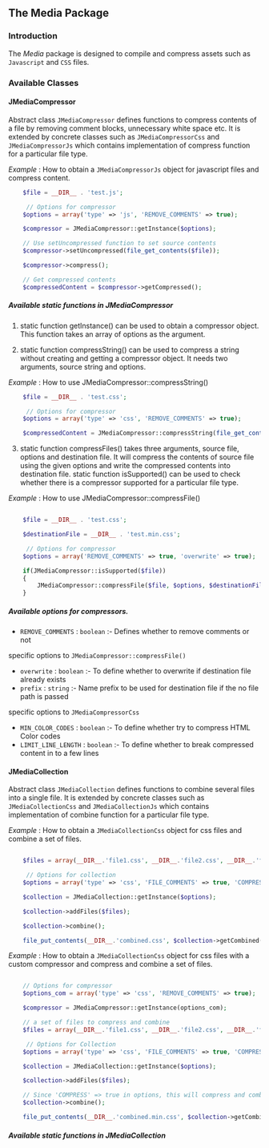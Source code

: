 ## The Media Package

### Introduction

The *Media* package is designed to compile and compress assets such as `Javascript` and `CSS` files.

### Available Classes

#### JMediaCompressor

Abstract class `JMediaCompressor` defines functions to compress contents of a file by removing comment blocks, unnecessary white space  etc. It is extended by concrete classes such as `JMediaCompressorCss` and
`JMediaCompressorJs` which contains implementation of compress function for a particular file type.

 *Example* : How to obtain a `JMediaCompressorJs` object for javascript files and compress content.

```php
	$file = __DIR__ . 'test.js';

	 // Options for compressor
 	$options = array('type' => 'js', 'REMOVE_COMMENTS' => true);

	$compressor = JMediaCompressor::getInstance($options);

	// Use setUncompressed function to set source contents
	$compressor->setUncompressed(file_get_contents($file));

	$compressor->compress();

	// Get compressed contents
	$compressedContent = $compressor->getCompressed();

```

##### Available static functions in JMediaCompressor
1. static function getInstance() can be used to obtain a compressor object. This function takes an array of options as the
argument.


2. static function compressString() can be used to compress a string without creating and getting a compressor object.
It needs two arguments, source string and options.

*Example* : How to use JMediaCompressor::compressString()

```php
	$file = __DIR__ . 'test.css';

	 // Options for compressor
 	$options = array('type' => 'css', 'REMOVE_COMMENTS' => true);

	$compressedContent = JMediaCompressor::compressString(file_get_contents($file), $options);

```

3. static function compressFiles() takes three arguments, source file, options and destination file. It will compress the contents of source
file using the given options and write the compressed contents into destination file.
static function isSupported() can be used to check whether there is a compressor supported for a particular file type.

*Example* : How to use JMediaCompressor::compressFile()

```php

	$file = __DIR__ . 'test.css';

	$destinationFile = __DIR__ . 'test.min.css';

	 // Options for compressor
 	$options = array('REMOVE_COMMENTS' => true, 'overwrite' => true);

	if(JMediaCompressor::isSupported($file))
	{
		JMediaCompressor::compressFile($file, $options, $destinationFile);
	}

```

##### Available options for compressors.

- `REMOVE_COMMENTS` : `boolean` :- Defines whether to remove comments or not

specific options to `JMediaCompressor::compressFile()`

- `overwrite` : `boolean`   :- To define whether to overwrite if destination file already exists
- `prefix` : `string`       :- Name prefix to be used for destination file if the no file path is passed

specific options to `JMediaCompressorCss`

- `MIN_COLOR_CODES` : `boolean`   :- To define whether try to compress HTML Color codes
- `LIMIT_LINE_LENGTH` : `boolean` :- To define whether to break compressed content in to a few lines



#### JMediaCollection

Abstract class `JMediaCollection` defines functions to combine several files into a single file. It is extended by concrete classes such as `JMediaCollectionCss` and
`JMediaCollectionJs` which contains implementation of combine function for a particular file type.

*Example* : How to obtain a `JMediaCollectionCss` object for css files and combine a set of files.

```php

	$files = array(__DIR__.'file1.css', __DIR__.'file2.css', __DIR__.'file3.css' );

	 // Options for collection
 	$options = array('type' => 'css', 'FILE_COMMENTS' => true, 'COMPRESS' => false);

	$collection = JMediaCollection::getInstance($options);

	$collection->addFiles($files);

	$collection->combine();

	file_put_contents(__DIR__.'combined.css', $collection->getCombined());

```

*Example* : How to obtain a `JMediaCollectionCss` object for css files with a custom compressor and compress and combine a set of files.

```php

	// Options for compressor
	$options_com = array('type' => 'css', 'REMOVE_COMMENTS' => true);

    $compressor = JMediaCompressor::getInstance(options_com);

    // a set of files to compress and combine
	$files = array(__DIR__.'file1.css', __DIR__.'file2.css', __DIR__.'file3.css' );

	 // Options for Collection
 	$options = array('type' => 'css', 'FILE_COMMENTS' => true, 'COMPRESS' => true, 'COMPRESSOR' => $compressor);

	$collection = JMediaCollection::getInstance($options);

	$collection->addFiles($files);

	// Since 'COMPRESS' => true in options, this will compress and combine the contents of files
	$collection->combine();

	file_put_contents(__DIR__.'combined.min.css', $collection->getCombined());

```
##### Available static functions in JMediaCollection
